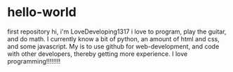 # hello-world
first repository
hi, i'm LoveDeveloping1317 i love to program, play the guitar, and do math. I currently know a bit of python, an amount of html and css, and some javascript. My is to use github for web-development, and code with other developers, thereby getting more experience. I love programming!!!!!!!!
